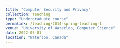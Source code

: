 ```yaml
---
title: "Computer Security and Privacy"
collection: teaching
type: "Undergraduate course"
permalink: /teaching/2014-spring-teaching-1
venue: "University of Waterloo, Computer Science"
date: 2022-05-01
location: "Waterloo, Canada"
---
```


